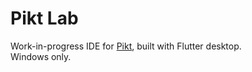 # Pikt Lab

Work-in-progress IDE for [Pikt](https://github.com/iAmGio/pikt), built with Flutter desktop.  
Windows only.